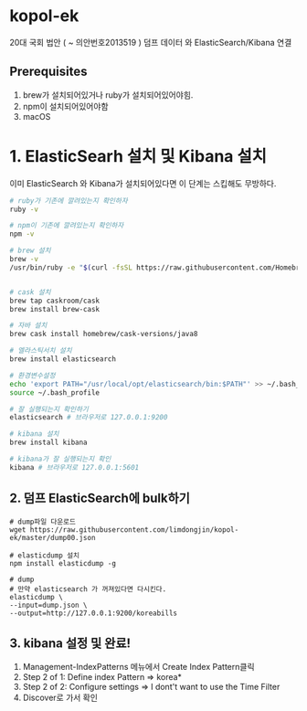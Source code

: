 # kopol-ek
20대 국회 법안 (  ~ 의안번호2013519 ) 덤프 데이터 와 ElasticSearch/Kibana 연결

## Prerequisites

1. brew가 설치되어있거나 ruby가 설치되어있어야힘.
2. npm이 설치되어있어야함
3. macOS

# 1. ElasticSearh 설치 및 Kibana 설치

이미 ElasticSearch 와 Kibana가 설치되어있다면 이 단계는 스킵해도 무방하다.

```bash
# ruby가 기존에 깔려있는지 확인하자
ruby -v

# npm이 기존에 깔려있는지 확인하자
npm -v

# brew 설치
brew -v
/usr/bin/ruby -e "$(curl -fsSL https://raw.githubusercontent.com/Homebrew/install/master/install)"


# cask 설치
brew tap caskroom/cask
brew install brew-cask

# 자바 설치
brew cask install homebrew/cask-versions/java8

# 엘라스틱서치 설치
brew install elasticsearch

# 환경변수설정
echo 'export PATH="/usr/local/opt/elasticsearch/bin:$PATH"' >> ~/.bash_profile
source ~/.bash_profile

# 잘 실행되는지 확인하기
elasticsearch # 브라우저로 127.0.0.1:9200

# kibana 설치
brew install kibana

# kibana가 잘 실행되는지 확인
kibana # 브라우저로 127.0.0.1:5601
```

## 2. 덤프 ElasticSearch에 bulk하기

```
# dump파일 다운로드
wget https://raw.githubusercontent.com/limdongjin/kopol-ek/master/dump00.json

# elasticdump 설치
npm install elasticdump -g

# dump
# 만약 elasticsearch 가 꺼져있다면 다시킨다.
elasticdump \
--input=dump.json \
--output=http://127.0.0.1:9200/koreabills
```

## 3. kibana 설정 및 완료!

1. Management-IndexPatterns 메뉴에서 Create Index Pattern클릭
2. Step 2 of 1: Define index Pattern => korea*
3. Step 2 of 2: Configure settings => I dont't want to use the Time Filter
4. Discover로 가서 확인
